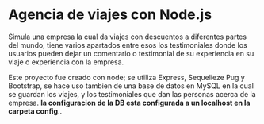 # Agencia de viajes con Node.js

Simula una empresa la cual da viajes con descuentos a diferentes partes del mundo, tiene varios apartados entre esos los testimoniales donde los usuarios pueden dejar un comentario o testimonial de su experiencia en su viaje o experiencia con la empresa.

Este proyecto fue creado con node; se utiliza Express, Sequelieze Pug y Bootstrap, se hace uso tambien de una base de datos en MySQL en la cual se guardan los viajes, y los testimoniales que dan las personas acerca de la empresa.
**la configuracion de la DB esta configurada a un localhost en la carpeta config**..
